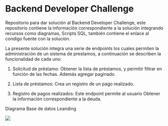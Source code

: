 # Backend Developer Challenge
Repositorio para dar solución al Backend Developer Challenge, este repositorio contiene la información correspondiente a la solución integrando recursos como diagramas, Scripts SQL, también contiene el enlace al condigo fuente con la solución.

La presente solución integra una serie de endpoints los cuales permiten la administración de un sistema de prestamos, a continuación se describen la funcionalidad de cada uno:

1. Solicitud de préstamo: Obtener la lista de préstamos, y permitir filtrar en función de las fechas. Además agregar paginado.

2. Lista de préstamos: Crea un registro de un pago realizado.

3. Registro de pagos realizados: Este endpoint permite al usuario Obtener la  información correspondiente a la deuda.

Diagrama Base de datos Leanding

<img src="https://github.com/jhonospina2711/challengeMeli/blob/main/Recursos/Diagramas/meli.jpg">



